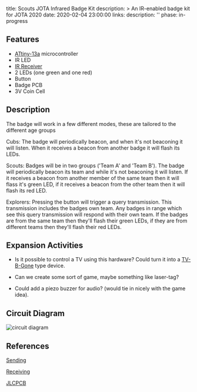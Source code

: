 title: Scouts JOTA Infrared Badge Kit
description: >
    An IR-enabled badge kit for JOTA 2020
date: 2020-02-04 23:00:00
links:
    description:  ''
phase: in-progress

Features
-----

* [ATtiny-13a](http://ww1.microchip.com/downloads/en/DeviceDoc/doc8126.pdf) microcontroller
* IR LED
* [IR Receiver](https://www.vishay.com/docs/82492/tsop312.pdf)
* 2 LEDs (one green and one red)
* Button
* Badge PCB
* 3V Coin Cell

Description
-----

The badge will work in a few different modes, these are tailored to the different age groups

Cubs: The badge will periodically beacon, and when it's not beaconing it will listen. When it receives a beacon from another badge it will flash its LEDs.

Scouts: Badges will be in two groups ('Team A' and 'Team B'). The badge will periodically beacon its team and while it's not beaconing it will listen. If it receives a beacon from another member of the same team then it will flass it's green LED, if it receives a beacon from the other team then it will flash its red LED.

Explorers: Pressing the button will trigger a query transmission. This transmission includes the badges own team. Any badges in range which see this query transmission will respond with their own team. If the badges are from the same team then they'll flash their green LEDs, if they are from different teams then they'll flash their red LEDs.

Expansion Activities
-----

* Is it possible to control a TV using this hardware? Could turn it into a [TV-B-Gone](http://www.makery.info/en/2015/04/07/bricole-it-yourself-la-telecommande-qui-eteint-toutes-les-teles/) type device.

* Can we create some sort of game, maybe something like laser-tag?

* Could add a piezo buzzer for audio? (would tie in nicely with the game idea).

Circuit Diagram
-----

![circuit diagram](/media/images/jota-badge-circuit.png "Circuit Diagram")

References
-----

[Sending](https://learnthetechnology.com/how-to-easily-send-ir-signals-using-the-attiny85/)

[Receiving](https://blog.podkalicki.com/attiny13-ir-receiver-nec-proto-analyzer/)

[JLCPCB](https://jlcpcb.com/)
